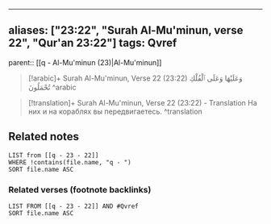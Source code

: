 
---
aliases: ["23:22", "Surah Al-Mu'minun, verse 22", "Qur'an 23:22"]
tags: Qvref
---

parent:: [[q - Al-Mu'minun (23)|Al-Mu'minun]]

> [!arabic]+ Surah Al-Mu'minun, Verse 22 (23:22)
> <span class="quran-arabic">وَعَلَيْهَا وَعَلَى ٱلْفُلْكِ تُحْمَلُونَ</span>
^arabic

> [!translation]+ Surah Al-Mu'minun, Verse 22 (23:22) - Translation
> На них и на кораблях вы передвигаетесь.
^translation



## Related notes
```dataview
LIST from [[q - 23 - 22]]
WHERE !contains(file.name, "q - ")
SORT file.name ASC
```

### Related verses (footnote backlinks)
```dataview
LIST FROM [[q - 23 - 22]] AND #Qvref
SORT file.name ASC
```

